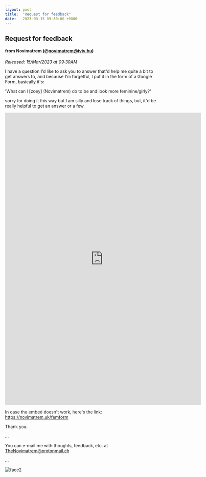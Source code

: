 ```yaml
---
layout: post
title:  "Request for feedback"
date:   2023-03-15 09:30:00 +0000
---
```

## Request for feedback
#### from Novimatrem (@novimatrem@iviv.hu)
*Released: 15/Mar/2023 at 09:30AM*

I have a question I'd like to ask you to answer that'd help me quite a bit to get answers to, and because I'm forgetful, I put it in the form of a Google Form, basically it's: 

'What can I [zoey] (Novimatrem) do to be and look more feminine/girly?' 

sorry for doing it this way but I am silly and lose track of things, but, it'd be really helpful to get an answer or a few. 

<iframe src="https://docs.google.com/forms/d/e/1FAIpQLSccog-9eGVyygBSfktWlXtcCmu7GCPMAU0gYZgSe4jR2yoVCQ/viewform?embedded=true" width="640" height="956" frameborder="0" marginheight="0" marginwidth="0">Loading…</iframe>

In case the embed doesn't work, here's the link: https://novimatrem.uk/femform 

Thank you.

...

You can e-mail me with thoughts, feedback, etc. at [TheNovimatrem@protonmail.ch](mailto:TheNovimatrem@protonmail.ch)

...

![face2](https://gitlab.com/Novimatrem/blog/-/raw/master/face2.png)

